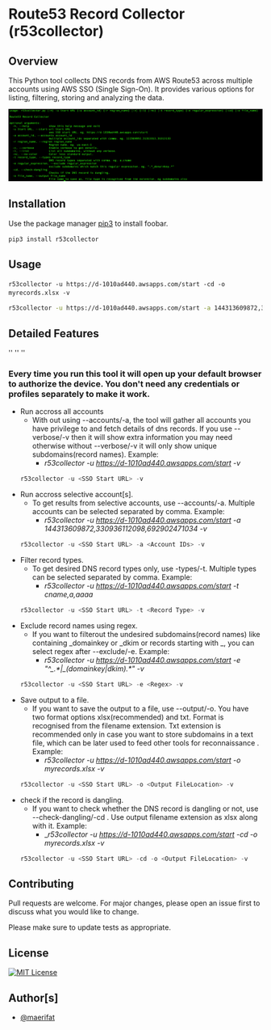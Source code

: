 # Route53 Record Collector (r53collector)

## Overview
This Python tool collects DNS records from AWS Route53 across multiple accounts using AWS SSO (Single Sign-On). It provides various options for listing, filtering, storing and analyzing the data.


![Screen Shot](images/usage.png)


## Installation

Use the package manager [pip3](https://pip.pypa.io/en/stable/) to install foobar.

```bash
pip3 install r53collector
```



## Usage


`r53collector -u https://d-1010ad440.awsapps.com/start -cd -o myrecords.xlsx -v `
```bash
r53collector -u https://d-1010ad440.awsapps.com/start -a 144313609872,330936112098,692902471034 -t a,cname,aaaa -e "^_.*|.*_(domainkey|dkim).*" -cd -o myrecords.xlsx -v
```


## Detailed Features

''
''
''

  ### Every time you run this tool it will open up your default browser to authorize the device. You don't need any credentials or profiles separately to make it work.

- Run accross all accounts
  - With out using --accounts/-a, the tool will gather all accounts you have privilege to and fetch details of dns records. If you use --verbose/-v then it will show extra information you may need otherwise without --verbose/-v it will only show unique subdomains(record names). Example:  
    - _r53collector -u https://d-1010ad440.awsapps.com/start -v_
  ```python
  r53collector -u <SSO Start URL> -v
  
- Run accross selective account[s].
  - To get results from selective accounts, use --accounts/-a. Multiple accounts can be selected separated by comma. Example:
    - _r53collector -u https://d-1010ad440.awsapps.com/start -a 144313609872,330936112098,692902471034 -v_
  ```python
  r53collector -u <SSO Start URL> -a <Account IDs> -v

- Filter record types.
  - To get desired DNS record types only, use -types/-t. Multiple types can be selected separated by comma. Example:
    - _r53collector -u https://d-1010ad440.awsapps.com/start -t cname,a,aaaa_
  ```python
  r53collector -u <SSO Start URL> -t <Record Type> -v

- Exclude record names using regex.
  - If you want to filterout the undesired subdomains(record names) like containing _domainkey or _dkim or records starting with _, you can select regex after --exclude/-e. Example:
    - _r53collector -u https://d-1010ad440.awsapps.com/start -e "^\_.\*|\_(domainkey|dkim).\*" -v_
  ```python
  r53collector -u <SSO Start URL> -e <Regex> -v

- Save output to a file.
  - If you want to save the output to a file, use --output/-o. You have two format options xlsx(recommended) and txt. Format is recognised from the filename extension. Txt extension is recommended only in case you want to store subdomains in a text file, which can be later used to feed other tools for reconnaissance . Example:
    - _r53collector -u https://d-1010ad440.awsapps.com/start -o myrecords.xlsx -v_
  ```python
  r53collector -u <SSO Start URL> -o <Output FileLocation> -v

- check if the record is dangling.
  - If you want to check whether the DNS record is dangling or not, use --check-dangling/-cd . Use output filename extension as xlsx along with it. Example: 
    - __r53collector -u https://d-1010ad440.awsapps.com/start -cd -o myrecords.xlsx -v_
  ```python
  r53collector -u <SSO Start URL> -cd -o <Output FileLocation> -v


## Contributing

Pull requests are welcome. For major changes, please open an issue first
to discuss what you would like to change.

Please make sure to update tests as appropriate.

## License

[![MIT License](https://img.shields.io/badge/License-MIT-green.svg)](https://choosealicense.com/licenses/mit/)

  

## Author[s]

- [@maerifat](https://www.linkedin.com/in/maerifat)
